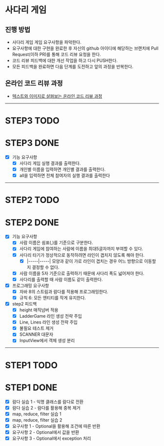 # 사다리 게임
## 진행 방법
* 사다리 게임 게임 요구사항을 파악한다.
* 요구사항에 대한 구현을 완료한 후 자신의 github 아이디에 해당하는 브랜치에 Pull Request(이하 PR)를 통해 코드 리뷰 요청을 한다.
* 코드 리뷰 피드백에 대한 개선 작업을 하고 다시 PUSH한다.
* 모든 피드백을 완료하면 다음 단계를 도전하고 앞의 과정을 반복한다.

## 온라인 코드 리뷰 과정
* [텍스트와 이미지로 살펴보는 온라인 코드 리뷰 과정](https://github.com/nextstep-step/nextstep-docs/tree/master/codereview)

---
# STEP3 TODO
# STEP3 DONE
- [x] 기능 요구사항
  - [x] 사다리 게임 실행 결과를 출력한다.
  - [x] 개인별 이름을 입력하면 개인별 결과를 출력한다.
  - [x] all을 입력하면 전체 참여자의 실행 결과를 출력한다
---
# STEP2 TODO
# STEP2 DONE
- [x] 기능 요구사항
  - [x] 사람 이름은 쉼표(,)를 기준으로 구분한다.
  - [x] 사다리 게임에 참여하는 사람에 이름을 최대5글자까지 부여할 수 있다.
  - [x] 사다리 타기가 정상적으로 동작하려면 라인이 겹치지 않도록 해야 한다.
    - [x] |-----|-----| 모양과 같이 가로 라인이 겹치는 경우 어느 방향으로 이동할지 결정할 수 없다.
  - [x] 사람 이름을 5자 기준으로 출력하기 때문에 사다리 폭도 넓어져야 한다.
  - [x] 사다리를 출력할 때 사람 이름도 같이 출력한다.
-[x] 프로그래밍 요구사항
  - [x] 자바 8의 스트림과 람다를 적용해 프로그래밍한다.
  - [x] 규칙 6: 모든 엔티티를 작게 유지한다.
- [x] step2 피드백
  - [x] height 매직넘버 적용
  - [x] LadderGame 라인 생성 전략 주입
  - [x] Line, Lines 라인 생성 전략 주입
  - [x] 불필요 테스트 제거
  - [x] SCANNER 대문자
  - [x] InputView에서 객체 생성 분리
--- 
# STEP1 TODO
# STEP1 DONE
- [x] 람다 실습 1 - 익명 클래스를 람다로 전환
- [x] 람다 실습 2 - 람다를 활용해 중복 제거
- [x] map, reduce, filter 실습 1
- [x] map, reduce, filter 실습 2
- [x] 요구사항 1 - Optional을 활용해 조건에 따른 반환
- [x] 요구사항 2 - Optional에서 값을 반환
- [x] 요구사항 3 - Optional에서 exception 처리
